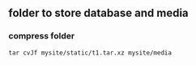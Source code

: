 ## folder to store database and media

### compress folder

```
tar cvJf mysite/static/t1.tar.xz mysite/media 
```